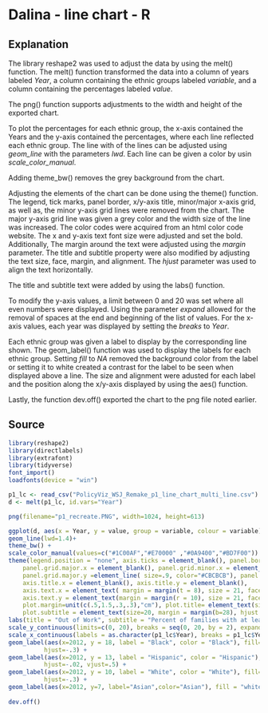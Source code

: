 # Dalina - line chart - R

## Explanation

The library reshape2 was used to adjust the data by using the melt()
function. The melt() function transformed the data into a column of
years labeled *Year*, a column containing the ethnic groups labeled
*variable*, and a column containing the percentages labeled *value*.

The png() function supports adjustments to the width and height of the
exported chart.

To plot the percentages for each ethnic group, the x-axis contained the
Years and the y-axis contained the percentages, where each line
reflected each ethnic group. The line with of the lines can be adjusted
using *geom\_line* with the parameters *lwd*. Each line can be given a
color by usin *scale\_color\_manual*.

Adding theme\_bw() removes the grey background from the chart.

Adjusting the elements of the chart can be done using the theme()
function. The legend, tick marks, panel border, x/y-axis title,
minor/major x-axis grid, as well as, the minor y-axis grid lines were
removed from the chart. The major y-axis grid line was given a grey
color and the width size of the line was increased. The color codes were
acquired from an html color code website. The x and y-axis text font
size were adjusted and set the bold. Additionally, The margin around the
text were adjusted using the *margin* parameter. The title and subtitle
property were also modified by adjusting the text size, face, margin,
and alignment. The *hjust* parameter was used to align the text
horizontally.

The title and subtitle text were added by using the labs() function.

To modify the y-axis values, a limit between 0 and 20 was set where all
even numbers were displayed. Using the parameter *expand* allowed for
the removal of spaces at the end and beginning of the list of values.
For the x-axis values, each year was displayed by setting the *breaks*
to *Year*.

Each ethnic group was given a label to display by the corresponding line
shown. The geom\_label() function was used to display the labels for
each ethnic group. Setting *fill* to *NA* removed the background color
from the label or setting it to white created a contrast for the label
to be seen when displayed above a line. The size and alignment were
adusted for each label and the position along the x/y-axis displayed by
using the aes() function.

Lastly, the function dev.off() exported the chart to the png file noted
earlier.

## Source 

```r
library(reshape2)
library(directlabels)
library(extrafont)
library(tidyverse)
font_import()
loadfonts(device = "win")

p1_lc <- read_csv("PolicyViz_WSJ_Remake_p1_line_chart_multi_line.csv")
d <- melt(p1_lc, id.vars="Year")

png(filename="p1_recreate.PNG", width=1024, height=613)

ggplot(d, aes(x = Year, y = value, group = variable, colour = variable)) + 
geom_line(lwd=1.4)+ 
theme_bw() + 
scale_color_manual(values=c("#1C00AF","#E70000" ,"#0A9400","#BD7F00")) +
theme(legend.position = "none", axis.ticks = element_blank(), panel.border = element_blank(), 
    panel.grid.major.x = element_blank(), panel.grid.minor.x = element_blank(),
    panel.grid.major.y =element_line( size=.9, color="#CBCBCB"), panel.grid.minor.y = element_blank(), 
    axis.title.x = element_blank(), axis.title.y = element_blank(), 
    axis.text.x = element_text( margin = margin(t = 8), size = 21, face="bold"),  
    axis.text.y = element_text(margin = margin(r = 10), size = 21, face="bold"), 
    plot.margin=unit(c(.5,1.5,.3,.3),"cm"), plot.title= element_text(size=34,face="bold", hjust = -.045),  
    plot.subtitle = element_text(size=20, margin = margin(b=28), hjust = -.07)) +
labs(title = "Out of Work", subtitle = "Percent of families with at least one member unemployed") +
scale_y_continuous(limits=c(0, 20), breaks = seq(0, 20, by = 2), expand = c(0,0)) +
scale_x_continuous(labels = as.character(p1_lc$Year), breaks = p1_lc$Year, expand = c(0,0)) + 
geom_label(aes(x=2012, y = 18, label = "Black", color = "Black"), fill="white", label.size = NA, size=6.5, 
          hjust=-.3) + 
geom_label(aes(x=2012, y = 13, label = "Hispanic", color = "Hispanic"), fill=NA, label.size = NA, size=6.5, 
          hjust=-.02, vjust=.5) +
geom_label(aes(x=2012, y = 10, label = "White", color = "White"), fill="white", label.size = NA, size=6.5, 
          hjust=-.3) +
geom_label(aes(x=2012, y=7, label="Asian",color="Asian"), fill = "white", label.size = NA, size=6.5, hjust=-.3)
      
dev.off()
```

